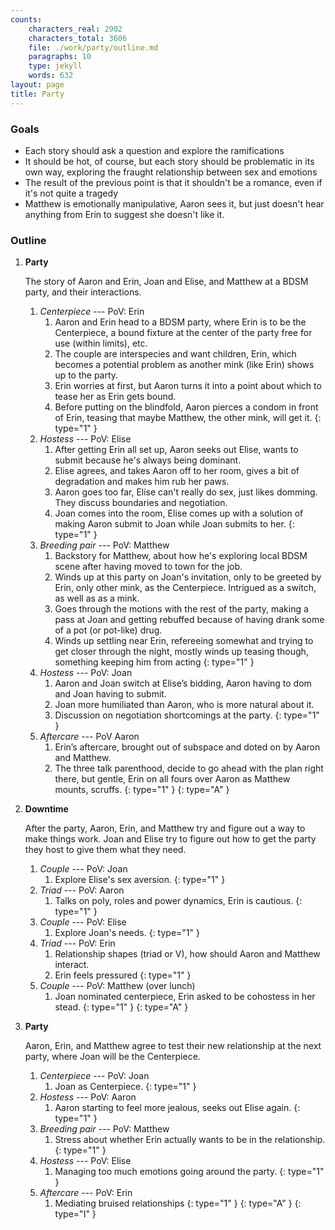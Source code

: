 ```yaml
---
counts:
    characters_real: 2902
    characters_total: 3606
    file: ./work/party/outline.md
    paragraphs: 10
    type: jekyll
    words: 632
layout: page
title: Party
---
```


### Goals

* Each story should ask a question and explore the ramifications
* It should be hot, of course, but each story should be problematic in its own way, exploring the fraught relationship between sex and emotions
* The result of the previous point is that it shouldn't be a romance, even if it's not quite a tragedy
* Matthew is emotionally manipulative, Aaron sees it, but just doesn't hear anything from Erin to suggest she doesn't like it.

### Outline

1. **Party**

    The story of Aaron and Erin, Joan and Elise, and Matthew at a BDSM party, and their interactions.

    1. *Centerpiece* --- PoV: Erin
        1. Aaron and Erin head to a BDSM party, where Erin is to be the Centerpiece, a bound fixture at the center of the party free for use (within limits), etc.
        2. The couple are interspecies and want children, Erin, which becomes a potential problem as another mink (like Erin) shows up to the party.
        3. Erin worries at first, but Aaron turns it into a point about which to tease her as Erin gets bound.
        4. Before putting on the blindfold, Aaron pierces a condom in front of Erin, teasing that maybe Matthew, the other mink, will get it.
        {: type="1" }
    2. *Hostess* --- PoV: Elise
        1. After getting Erin all set up, Aaron seeks out Elise, wants to submit because he's always being dominant.
        2. Elise agrees, and takes Aaron off to her room, gives a bit of degradation and makes him rub her paws.
        3. Aaron goes too far, Elise can't really do sex, just likes domming. They discuss boundaries and negotiation.
        4. Joan comes into the room, Elise comes up with a solution of making Aaron submit to Joan while Joan submits to her.
        {: type="1" }
    3. *Breeding pair* --- PoV: Matthew
        1. Backstory for Matthew, about how he's exploring local BDSM scene after having moved to town for the job.
        2. Winds up at this party on Joan's invitation, only to be greeted by Erin, only other mink, as the Centerpiece. Intrigued as a switch, as well as as a mink.
        3. Goes through the motions with the rest of the party, making a pass at Joan and getting rebuffed because of having drank some of a pot (or pot-like) drug.
        4. Winds up settling near Erin, refereeing somewhat and trying to get closer through the night, mostly winds up teasing though, something keeping him from acting
        {: type="1" }
    4. *Hostess* --- PoV: Joan
        1. Aaron and Joan switch at Elise’s bidding, Aaron having to dom and Joan having to submit.
        2. Joan more humiliated than Aaron, who is more natural about it.
        3. Discussion on negotiation shortcomings at the party.
        {: type="1" }
    5. *Aftercare* --- PoV Aaron
        1. Erin’s aftercare, brought out of subspace and doted on by Aaron and Matthew.
        2. The three talk parenthood, decide to go ahead with the plan right there, but gentle, Erin on all fours over Aaron as Matthew mounts, scruffs.
        {: type="1" }
    {: type="A" }
2. **Downtime**

    After the party, Aaron, Erin, and Matthew try and figure out a way to make things work. Joan and Elise try to figure out how to get the party they host to give them what they need.

    1. *Couple* --- PoV: Joan
        1. Explore Elise's sex aversion.
        {: type="1" }
    2. *Triad* --- PoV: Aaron
        1. Talks on poly, roles and power dynamics, Erin is cautious.
        {: type="1" }
    3. *Couple* --- PoV: Elise
        1. Explore Joan's needs.
        {: type="1" }
    4. *Triad* --- PoV: Erin
        1. Relationship shapes (triad or V), how should Aaron and Matthew interact.
        2. Erin feels pressured
        {: type="1" }
    5. *Couple* --- PoV: Matthew (over lunch)
        1. Joan nominated centerpiece, Erin asked to be cohostess in her stead.
        {: type="1" }
    {: type="A" }
3. **Party**

    Aaron, Erin, and Matthew agree to test their new relationship at the next party, where Joan will be the Centerpiece.

    1. *Centerpiece* --- PoV: Joan
        1. Joan as Centerpiece.
        {: type="1" }
    2. *Hostess* --- PoV: Aaron
        1. Aaron starting to feel more jealous, seeks out Elise again.
        {: type="1" }
    3. *Breeding pair* --- PoV: Matthew
        1. Stress about whether Erin actually wants to be in the relationship.
        {: type="1" }
    4. *Hostess* --- PoV: Elise
        1. Managing too much emotions going around the party.
        {: type="1" }
    5. *Aftercare* --- PoV: Erin
        1. Mediating bruised relationships
        {: type="1" }
    {: type="A" }
{: type="I" }
